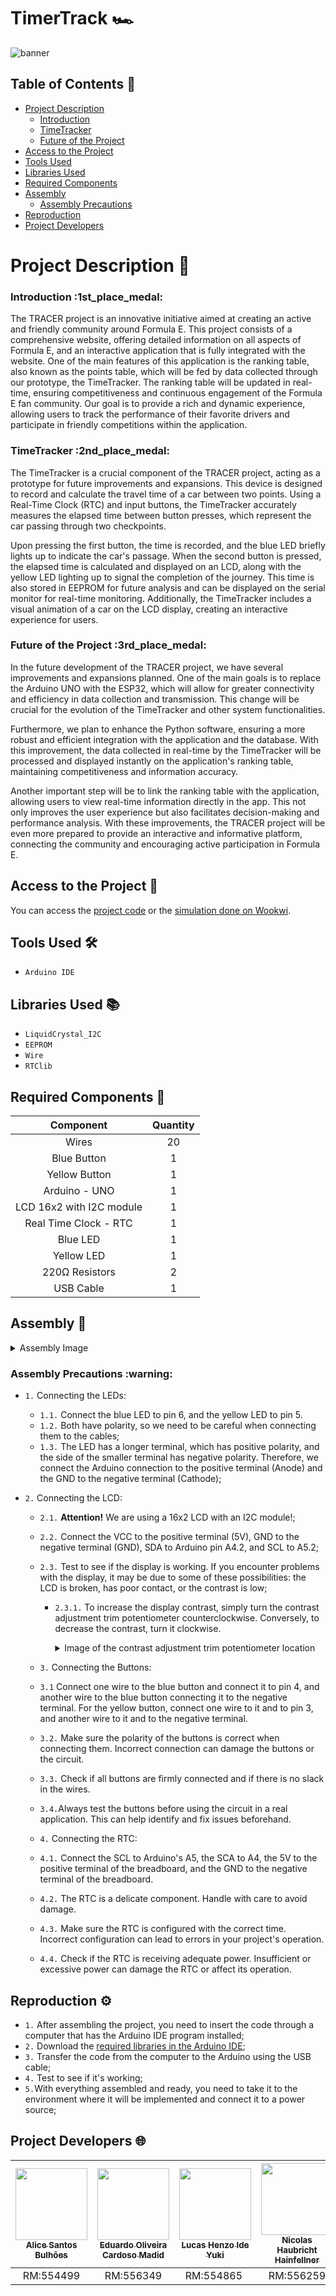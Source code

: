 # TimerTrack 🏎

![banner](https://github.com/L-A-N-E/CP2_Edge_1SEM/assets/153787379/132308ff-27a0-45e7-8323-80d9103f2390)

## Table of Contents :memo:

* [Project Description](#project-description-memo)
   * [Introduction](#introduction-1st_place_medal)
   * [TimeTracker](#timetracker-2nd_place_medal)
   * [Future of the Project](#future-of-the-project-3rd_place_medal)
* [Access to the Project](#acess-to-the-project-file_folder)
* [Tools Used](#tools-used-hammer_and_wrench)
* [Libraries Used](#libraries-used-books)
* [Required Components](#required-components-toolbox)
* [Assembly](#assembly-wrench)
   * [Assembly Precautions](#assembly-precautions-warning)
* [Reproduction](#reproduction-gear)
* [Project Developers](#project-developers-globe_with_meridians)

# Project Description :memo:

<h3>Introduction :1st_place_medal:</h3>
<p>
The TRACER project is an innovative initiative aimed at creating an active and friendly community around Formula E.
This project consists of a comprehensive website, offering detailed information on all aspects of Formula E,
and an interactive application that is fully integrated with the website. One of the main features of this
application is the ranking table, also known as the points table, which will be fed by data collected through
our prototype, the TimeTracker. The ranking table will be updated in real-time, ensuring competitiveness 
and continuous engagement of the Formula E fan community. Our goal is to provide a rich and dynamic experience,
allowing users to track the performance of their favorite drivers and participate in friendly competitions within
the application.
</p>

<h3>TimeTracker :2nd_place_medal:</h3>
<p>
The TimeTracker is a crucial component of the TRACER project, acting as a prototype for future improvements
and expansions. This device is designed to record and calculate the travel time of a car between two points.
Using a Real-Time Clock (RTC) and input buttons, the TimeTracker accurately measures the elapsed time between
button presses, which represent the car passing through two checkpoints.
  
Upon pressing the first button, the time is recorded, and the blue LED briefly lights up to indicate the car's passage.
When the second button is pressed, the elapsed time is calculated and displayed on an LCD, along with the yellow
LED lighting up to signal the completion of the journey. This time is also stored in EEPROM for future analysis and
can be displayed on the serial monitor for real-time monitoring. Additionally, the TimeTracker includes a visual
animation of a car on the LCD display, creating an interactive experience for users.
</p>

<h3>Future of the Project :3rd_place_medal:</h3>
<p>
In the future development of the TRACER project, we have several improvements and expansions planned. One of the main
goals is to replace the Arduino UNO with the ESP32, which will allow for greater connectivity and efficiency in data
collection and transmission. This change will be crucial for the evolution of the TimeTracker and other system
functionalities.
  
Furthermore, we plan to enhance the Python software, ensuring a more robust and efficient integration with the
application and the database. With this improvement, the data collected in real-time by the TimeTracker will be
processed and displayed instantly on the application's ranking table, maintaining competitiveness and information
accuracy. 

Another important step will be to link the ranking table with the application, allowing users to view 
real-time information directly in the app. This not only improves the user experience but also facilitates
decision-making and performance analysis. With these improvements, the TRACER project will be even more prepared
to provide an interactive and informative platform, connecting the community and encouraging active 
participation in Formula E.

</p>

## Access to the Project :file_folder:

You can access the [project code]() or the [simulation done on Wookwi](https://wokwi.com/projects/400350008278588417).

## Tools Used :hammer_and_wrench:

- `Arduino IDE`

## Libraries Used :books:

- ``LiquidCrystal_I2C``
- ``EEPROM``
- ``Wire``
- ``RTClib``

## Required Components :toolbox:

|   Component    |  Quantity  |
|:--------------:|:----------:|
|      Wires     |     20     |
|   Blue Button   |     1      |
| Yellow Button  |     1      |
| Arduino - UNO  |     1      |
| LCD 16x2 with I2C module |     1      |
| Real Time Clock - RTC |     1     |
|    Blue LED    |     1     |
|  Yellow LED   |     1     |
| 220Ω Resistors |     2     |
|   USB Cable    |     1     |

## Assembly :wrench:

<details>
  <summary>Assembly Image</summary>
  <img src="https://github.com/L-A-N-E/Edge-TimerTrack/assets/163866552/934638a8-2f9f-4f49-be11-f24e9d5d6e1d"
    alt="assembly-image">
</details>

<h3>Assembly Precautions :warning:</h3>

- ``1.`` Connecting the LEDs:
   - ``1.1.`` Connect the blue LED to pin 6, and the yellow LED to pin 5.
   - ``1.2.`` Both have polarity, so we need to be careful when connecting them to the cables;
   - ``1.3.`` The LED has a longer terminal, which has positive polarity, and the side of the smaller
      terminal has negative polarity. Therefore, we connect the Arduino connection to the positive terminal
      (Anode) and the GND to the negative terminal (Cathode);

- ``2.`` Connecting the LCD:
  - ``2.1.`` **Attention!** We are using a 16x2 LCD with an I2C module!;
  - ``2.2.`` Connect the VCC to the positive terminal (5V), GND to the negative terminal (GND),
     SDA to Arduino pin A4.2, and SCL to A5.2;
  - ``2.3.`` Test to see if the display is working. If you encounter problems with the display,
     it may be due to some of these possibilities: the LCD is broken, has poor contact, or the contrast is low;
    - ``2.3.1.`` To increase the display contrast, simply turn the contrast adjustment trim potentiometer
       counterclockwise. Conversely, to decrease the contrast, turn it clockwise.

      <details>
        <summary>Image of the contrast adjustment trim potentiometer location</summary>
        <img src="https://github.com/L-A-N-E/CP2_Edge_1SEM/assets/101829188/50648d65-2402-4508-a47d-1d38bbf663e5"
          alt="DHT11 Terminals">
      </details>

  - ``3.`` Connecting the Buttons:
  - ``3.1`` Connect one wire to the blue button and connect it to pin 4, and another wire to the blue button connecting
    it to the negative terminal. For the yellow button, connect one wire to it and to pin 3,
    and another wire to it and to the negative terminal. 
  - ``3.2.`` Make sure the polarity of the buttons is correct when connecting them.
     Incorrect connection can damage the buttons or the circuit.
  - ``3.3.`` Check if all buttons are firmly connected and if there is no slack in the wires.
  - ``3.4.``Always test the buttons before using the circuit in a real application.
     This can help identify and fix issues beforehand.

  - ``4.`` Connecting the RTC:
  - ``4.1.`` Connect the SCL to Arduino's A5, the SCA to A4, the 5V to the positive terminal of the breadboard,
     and the GND to the negative terminal of the breadboard.
  - ``4.2.`` The RTC is a delicate component. Handle with care to avoid damage.
  - ``4.3.`` Make sure the RTC is configured with the correct time. Incorrect configuration can lead to errors
     in your project's operation.
  - ``4.4.`` Check if the RTC is receiving adequate power. Insufficient or excessive power can damage the RTC
     or affect its operation.

## Reproduction :gear:

- ``1.`` After assembling the project, you need to insert the code through a computer that has the Arduino IDE
   program installed;
- ``2.`` Download the [required libraries in the Arduino IDE](#libraries-used-books); 
- ``3.`` Transfer the code from the computer to the Arduino using the USB cable;
- ``4.`` Test to see if it's working;
- ``5.``With everything assembled and ready, you need to take it to the environment where it will be implemented
   and connect it to a power source;

## Project Developers :globe_with_meridians:

| [<img src="https://avatars.githubusercontent.com/u/101829188?v=4" width=115><br><sub>Alice Santos Bulhões</sub>](https://github.com/AliceSBulhoes) |  [<img src="https://avatars.githubusercontent.com/u/163866552?v=4" width=115><br><sub>Eduardo Oliveira Cardoso Madid</sub>](https://github.com/EduardoMadid) |  [<img src="https://media.licdn.com/dms/image/D5603AQF59776BVSUSg/profile-displayphoto-shrink_800_800/0/1697337839569?e=1717632000&v=beta&t=4spOdaBAcH7gOmyEpgpyF6hk1TM14MvCJ5DI-CNdCsI](https://github.com/L-A-N-E/Edge-TimerTrack/assets/163866552/3fc8a6ea-0b9f-4553-b003-9d3e59ddbde6)" width=115><br><sub>Lucas Henzo Ide Yuki</sub>](https://github.com/LucasYuki1) | [<img src="https://avatars.githubusercontent.com/u/153787379?v=4" width=115><br><sub>Nicolas Haubricht Hainfellner</sub>](https://github.com/NicolasHaubricht) |
| :---: | :---: | :---: | :---: |
| RM:554499 | RM:556349 | RM:554865 | RM:556259 |

